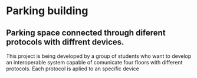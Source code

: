 # Parking building
## Parking space connected through diferent protocols with diffrent devices.
This project is being developed by a group of students who want to develop an interoperable system capable of comunicate four floors with different protocols. Each protocol is aplied to an specific device
